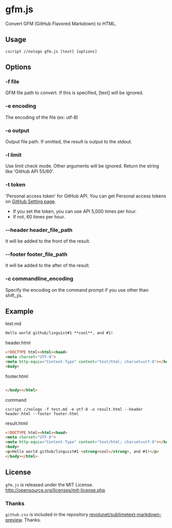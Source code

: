 gfm.js
==========

Convert GFM (GitHub Flavored Markdown) to HTML.


Usage
----------
```
cscript //nologo gfm.js [text] [options]
```


Options
----------

### -f file
GFM file path to convert.
If this is specified, [text] will be ignored.

### -e encoding
The encoding of the file (ex: utf-8)

### -o output
Output file path.
If omitted, the result is output to the stdout.

### -l limit
Use limit check mode. Other arguments will be ignored.
Return the string like 'GitHub API 55/60'.

### -t token
'Personal access token' for GitHub API.
You can get Personal access tokens on [GitHub Setting page](
https://github.com/settings/applications).

* If you set the token, you can use API 5,000 times per hour.
* If not, 60 times per hour.

### --header header_file_path
It will be added to the front of the result.

### --footer footer_file_path
It will be added to the after of the result.

### -c commandline_encoding
Specify the encoding on the command prompt
if you use other than shift_jis.


Example
----------
test.md
```markdown
Hello world github/linguist#1 **cool**, and #1!
```

header.html
```html
<!DOCTYPE html><html><head>
<meta charset="UTF-8">
<meta http-equiv="Content-Type" content="text/html; charset=utf-8"></head>
<body>
```

footer.html
```html

</body></html>
```

command
```
cscript //nologo -f test.md -e utf-8 -o result.html --header header.html --footer footer.html
```

result.html
```html
<!DOCTYPE html><html><head>
<meta charset="UTF-8">
<meta http-equiv="Content-Type" content="text/html; charset=utf-8"></head>
<body>
<p>Hello world github/linguist#1 <strong>cool</strong>, and #1!</p>
</body></html>
```


License
----------
`gfm.js` is released under the MIT License.
http://opensource.org/licenses/mit-license.php

### Thanks
`github.css` is included in the repository [revolunet/sublimetext-markdown-preview](
https://github.com/revolunet/sublimetext-markdown-preview). Thanks.
